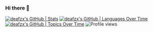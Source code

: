 ### Hi there 👋
[![deafzx's GitHub | Stats](https://stats.quine.sh/deafzx/github?theme=dark)](https://quine.sh)
[![deafzx's GitHub | Languages Over Time](https://stats.quine.sh/deafzx/languages-over-time?theme=dark)](https://quine.sh)
[![deafzx's GitHub | Topics Over Time](https://stats.quine.sh/deafzx/topics-over-time?theme=dark)](https://quine.sh)
![Profile views](https://komarev.com/ghpvc/?username=YOUR-USERNAME)


<!--
**deafzx/deafzx** is a ✨ _special_ ✨ repository because its `README.md` (this file) appears on your GitHub profile.

Here are some ideas to get you started:

- 🔭 I’m currently working on ...
- 🌱 I’m currently learning ...
- 👯 I’m looking to collaborate on ...
- 🤔 I’m looking for help with ...
- 💬 Ask me about ...
- 📫 How to reach me: ...
- 😄 Pronouns: ...
- ⚡ Fun fact: ...
-->
